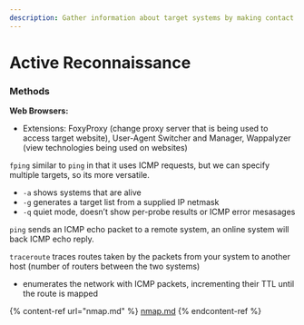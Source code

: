 ```yaml
---
description: Gather information about target systems by making contact with the target.
---
```

# Active Reconnaissance

### Methods

**Web Browsers:**

* Extensions: FoxyProxy (change proxy server that is being used to access target website), User-Agent Switcher and Manager, Wappalyzer (view technologies being used on websites)

`fping` similar to `ping` in that it uses ICMP requests, but we can specify multiple targets, so its more versatile.

* `-a` shows systems that are alive
* `-g` generates a target list from a supplied IP netmask
* `-q` quiet mode, doesn’t show per-probe results or ICMP error mesasages

`ping` sends an ICMP echo packet to a remote system, an online system will back ICMP echo reply.

`traceroute` traces routes taken by the packets from your system to another host (number of routers between the two systems)

* enumerates the network with ICMP packets, incrementing their TTL until the route is mapped

{% content-ref url="nmap.md" %}
[nmap.md](nmap.md)
{% endcontent-ref %}


